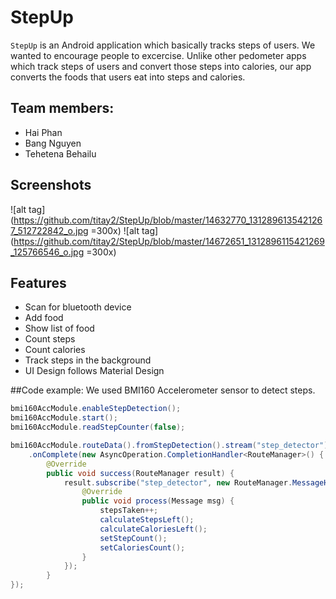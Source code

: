 # StepUp

`StepUp` is an Android application which basically tracks steps of users. We wanted to encourage people to excercise.
Unlike other pedometer apps which track steps of users and convert those steps into calories, our app converts the foods that users eat into steps and calories.

## Team members:
- Hai Phan
- Bang Nguyen
- Tehetena Behailu

## Screenshots

![alt tag](https://github.com/titay2/StepUp/blob/master/14632770_1312896135421267_512722842_o.jpg =300x)
![alt tag](https://github.com/titay2/StepUp/blob/master/14672651_1312896115421269_125766546_o.jpg =300x)

## Features
- Scan for bluetooth device
- Add food
- Show list of food
- Count steps
- Count calories
- Track steps in the background
- UI Design follows Material Design


##Code example:
We used BMI160 Accelerometer sensor to detect steps.

```Java
bmi160AccModule.enableStepDetection();
bmi160AccModule.start();
bmi160AccModule.readStepCounter(false);

bmi160AccModule.routeData().fromStepDetection().stream("step_detector").commit()
    .onComplete(new AsyncOperation.CompletionHandler<RouteManager>() {
        @Override
        public void success(RouteManager result) {
            result.subscribe("step_detector", new RouteManager.MessageHandler() {
                @Override
                public void process(Message msg) {
                    stepsTaken++;
                    calculateStepsLeft();
                    calculateCaloriesLeft();
                    setStepCount();
                    setCaloriesCount();
                }
            });
        }
});
```


